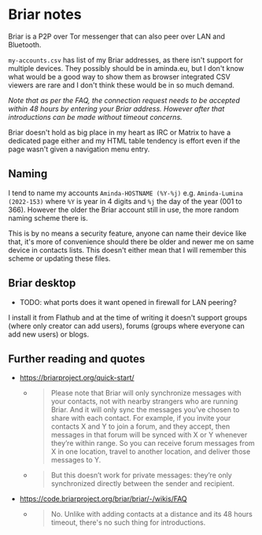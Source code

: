 # Briar notes

Briar is a P2P over Tor messenger that can also peer over LAN and Bluetooth.

`my-accounts.csv` has list of my Briar addresses, as there isn't support
for multiple devices. They possibly should be in aminda.eu, but I don't
know what would be a good way to show them as browser integrated CSV
viewers are rare and I don't think these would be in so much demand.

*Note that as per the FAQ, the connection request needs to be accepted
within 48 hours by entering your Briar address. However after that
introductions can be made without timeout concerns.*

Briar doesn't hold as big place in my heart as IRC or Matrix to have a
dedicated page either and my HTML table tendency is effort even if the page
wasn't given a navigation menu entry.

## Naming

I tend to name my accounts `Aminda-HOSTNAME (%Y-%j)` e.g.
`Aminda-Lumina (2022-153)` where `%Y` is year in 4 digits and `%j` the day
of the year (001 to 366). However the older the Briar account still in use,
the more random naming scheme there is.

This is by no means a security feature, anyone can name their device like
that, it's more of convenience should there be older and newer me on same
device in contacts lists. This doesn't either mean that I will remember
this scheme or updating these files.

## Briar desktop

* TODO: what ports does it want opened in firewall for LAN peering?

I install it from Flathub and at the time of writing it doesn't support
groups (where only creator can add users), forums (groups where everyone can
add new users) or blogs.

## Further reading and quotes

* https://briarproject.org/quick-start/
  * > Please note that Briar will only synchronize messages with your contacts, not with nearby strangers who are running Briar. And it will only sync the messages you’ve chosen to share with each contact. For example, if you invite your contacts X and Y to join a forum, and they accept, then messages in that forum will be synced with X or Y whenever they’re within range. So you can receive forum messages from X in one location, travel to another location, and deliver those messages to Y.
  * > But this doesn’t work for private messages: they’re only synchronized directly between the sender and recipient.
* https://code.briarproject.org/briar/briar/-/wikis/FAQ
  * > No. Unlike with adding contacts at a distance and its 48 hours timeout, there's no such thing for introductions.

